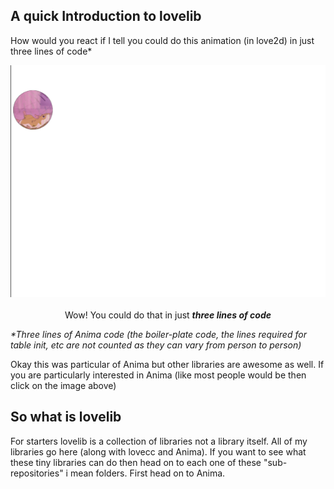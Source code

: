 ## A quick Introduction to lovelib

How would you react if I tell you could do this animation (in love2d) in just three lines of code*
<br>

<p align="center">
<a href="https://github.com/YoungNeer/lovelib/Anima">
  <img src="https://github.com/YoungNeer/lovelib/blob/master/Anima/Screenshots/ball_animation.gif"/>
 </a>
 <br>
 <br>
  <span style="align: center">Wow! You could do that in just <b><i>three lines of code </i></b></span>
  </p>


<i>*Three lines of Anima code (the boiler-plate code, the lines required for table init, etc are not counted as they can vary from person to person)</i>

Okay this was particular of Anima but other libraries are awesome as well. If you are particularly interested in Anima (like most people would be then click on the image above)

## So what is lovelib
For starters lovelib is a collection of libraries not a library itself. All of my libraries go here (along with lovecc and Anima). If you want to see what these tiny libraries can do then head on to each one of these "sub-repositories" i mean folders. First head on to Anima.

